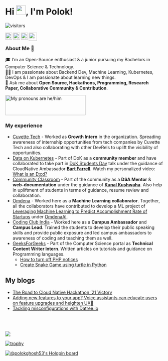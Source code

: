 # Hi <img src="https://raw.githubusercontent.com/MartinHeinz/MartinHeinz/master/wave.gif" width="30px">, I'm Polok! 

![visitors](https://visitor-badge.glitch.me/badge?page_id=.)

[<img align="left" alt="stompingdrake | Twitter" width="22px" src="https://cdn.jsdelivr.net/npm/simple-icons@v3/icons/twitter.svg" />][twitter]
[<img align="left" alt="polok-ghosh | LinkedIn" width="22px" src="https://cdn.jsdelivr.net/npm/simple-icons@v3/icons/linkedin.svg" />][linkedin]
[<img align="left" alt="thepolokofficial | Instagram" width="22px" src="https://cdn.jsdelivr.net/npm/simple-icons@v3/icons/instagram.svg"/>][instagram]
<a href="mailto:polokghosh53@gmail.com">
  <img align="left" width="26px" src="https://cdn.jsdelivr.net/npm/simple-icons@v3/icons/gmail.svg" />
</a>
<p align="left">
</p>

<br />

### About Me 🚀

🎓 I’m an Open-Source enthusiast & a junior pursuing my Bachelors in Computer Science & Technology. </br>
👨‍💻  I am passionate about Backend Dev, Machine Learning, Kubernetes, DevOps & I am passionate about learning new things. </br>
💬 Ask me about **Open Source, Hackathons, Programming, Research Paper, Collaborative Community & Contribution**.

<a href="https://pronouns.vercel.app" title="Add pronouns to your own profile">
  <img src="https://pronouns.vercel.app/he/him?gradient=grapefruit%20sunset" width="256" height="64" alt="My pronouns are he/him">
</a>

<br />

### My experience

- [Cuvette Tech](https://www.cuvette.tech/) - Worked as **Growth Intern** in the organization. Spreading awareness of internship opportunities from tech companies by Cuvette Tech and also collaborating with other DevRels to uplift the visibility of opportunities.
- [Data on Kubernetes](https://dok.community/) - Part of DoK as a **community member** and have collaborated to take part in [DoK Students Day](https://www.youtube.com/watch?v=W04d8-P5dCQ&t=18317s) talk under the guidance of CloudNative Ambassador [**Bart Farrell**](https://twitter.com/birthmarkbart). Watch my personalized video: [What is an Etcd?](https://www.youtube.com/watch?v=Jd3UxUvXvWg&t=43s)
- [Community Classroom](https://www.commclassroom.org/) - Part of the community as a **DSA Mentor** & **web-documentation** under the guidance of [**Kunal Kushwaha**](https://twitter.com/kunalstwt). Also help in upliftment of students in terms of guidance, resume review and collaboration.
- [Omdena](https://omdena.com/) - Worked here as a **Machine Learning collaborator**. Together, all the collaborators have contributed to develop a ML project of [Leveraging Machine Learning to Predict Accomplishment Rate of Startups](https://omdena-pennsylvania-startup.herokuapp.com/) under [OmdenaAI](https://github.com/OmdenaAI).
- [Coding Club India](https://codingclub.tech/) - Worked here as a **Campus Ambassador** and **Campus Lead**. Trained the students to develop their public speaking skills and provide public exposure and led campus ambassadors to awareness of coding and teaching them as well.
- [GeeksForGeeks](https://www.geeksforgeeks.org/) - Part of the Computer Science portal as **Technical Content Writer Intern**. Written articles on tutorials and guidance on Programming languages.
  - [How to turn off PHP notices](https://www.geeksforgeeks.org/how-to-turn-off-php-notices/)
  - [Create Snake Game using turtle in Python](https://www.geeksforgeeks.org/create-a-snake-game-using-turtle-in-python/)

## My blogs
- [The Road to Cloud Native Hackathon ’21 Victory](https://medium.com/@polokghosh53/the-road-to-cloud-native-hackathon-21-victory-de1cc48ddf56)
- [Adding new features to your app? Voice assistants can educate users on feature upgrades and heighten UX📱](https://bootcamp.uxdesign.cc/adding-new-features-to-your-app-b896dfcc99a7)
- [Tackling misconfigurations with Datree.io](https://polokdev.hashnode.dev/tackling-misconfigurations-with-datreeio)
<br />
<br />
<br />

<img src="https://github-readme-stats.vercel.app/api?username=Polokghosh53&&show_icons=true&title_color=ffffff&icon_color=bb2acf&text_color=daf7dc&bg_color=151515">

[![trophy](https://github-profile-trophy.vercel.app/?username=Polokghosh53&theme=onedark)](https://github.com/Polokghosh53/github-profile-trophy)

[![@polokghosh53's Holopin board](https://holopin.me/polokghosh53)](https://holopin.io/@polokghosh53)

[twitter]: https://twitter.com/stompingdrake
[linkedin]: https://linkedin.com/in/polok-ghosh
[instagram]: https://instagram.com/thepolokofficial

